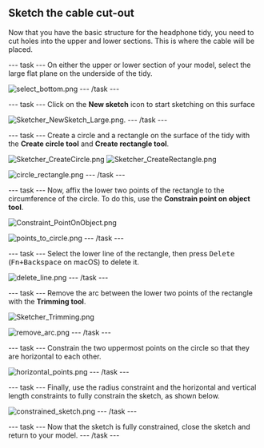 ## Sketch the cable cut-out

Now that you have the basic structure for the headphone tidy, you need to cut holes into the upper and lower sections. This is where the cable will be placed.

--- task ---
On either the upper or lower section of your model, select the large flat plane on the underside of the tidy.

![select_bottom.png](images/select_bottom.png)
--- /task ---

--- task ---
Click on the **New sketch** icon to start sketching on this surface

![Sketcher_NewSketch_Large.png](images/Sketcher_NewSketch_Large.png).
--- /task ---

--- task ---
Create a circle and a rectangle on the surface of the tidy with the **Create circle tool** and **Create rectangle tool**.

![Sketcher_CreateCircle.png](images/Sketcher_CreateCircle.png)
![Sketcher_CreateRectangle.png](images/Sketcher_CreateRectangle.png)

![circle_rectangle.png](images/circle_rectangle.png)
--- /task ---

--- task ---
Now, affix the lower two points of the rectangle to the circumference of the circle. To do this, use the **Constrain point on object tool**.

![Constraint_PointOnObject.png](images/Constraint_PointOnObject.png)

![points_to_circle.png](images/points_to_circle.png)
--- /task ---

--- task ---
Select the lower line of the rectangle, then press <kbd>Delete</kbd> (<kbd>Fn+Backspace</kbd> on macOS) to delete it.

![delete_line.png](images/delete_line.png)
--- /task ---

--- task ---
Remove the arc between the lower two points of the rectangle with the **Trimming tool**.

![Sketcher_Trimming.png](images/Sketcher_Trimming.png)

![remove_arc.png](images/remove_arc.png)
--- /task ---

--- task ---
Constrain the two uppermost points on the circle so that they are horizontal to each other.

![horizontal_points.png](images/horizontal_points.png)
--- /task ---

--- task ---
Finally, use the radius constraint and the horizontal and vertical length constraints to fully constrain the sketch, as shown below.

![constrained_sketch.png](images/constrained_sketch.png)
--- /task ---

--- task ---
Now that the sketch is fully constrained, close the sketch and return to your model.
--- /task ---
